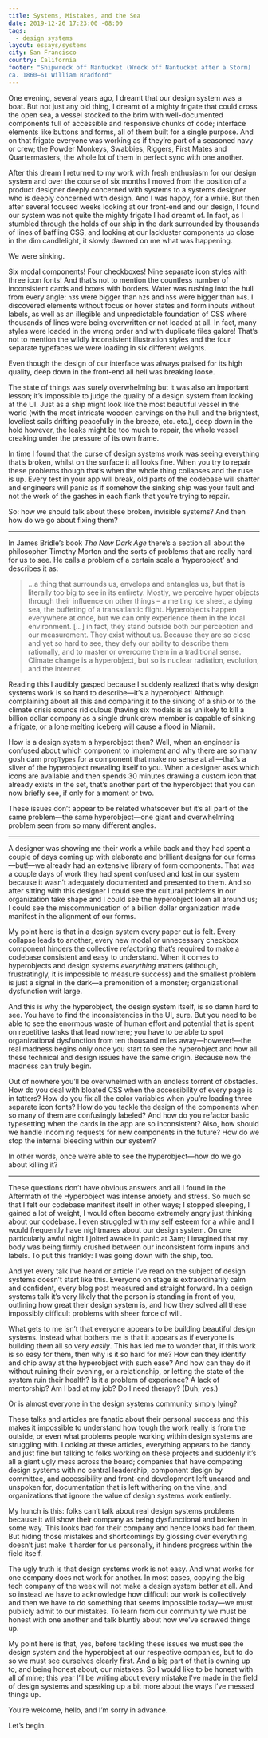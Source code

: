 ```yaml
---
title: Systems, Mistakes, and the Sea
date: 2019-12-26 17:23:00 -08:00
tags:
  - design systems
layout: essays/systems
city: San Francisco
country: California
footer: "Shipwreck off Nantucket (Wreck off Nantucket after a Storm)
ca. 1860–61 William Bradford"
---
```


<span class="caps">One evening, several years ago,</span> I dreamt that our design system was a boat. But not just any old thing, I dreamt of a mighty frigate that could cross the open sea, a vessel stocked to the brim with well-documented components full of accessible and responsive chunks of code; interface elements like buttons and forms, all of them built for a single purpose. And on that frigate everyone was working as if they’re part of a seasoned navy or crew; the Powder Monkeys, Swabbies, Riggers, First Mates and Quartermasters, the whole lot of them in perfect sync with one another.

After this dream I returned to my work with fresh enthusiasm for our design system and over the course of six months I moved from the position of a product designer deeply concerned with systems to a systems designer who is deeply concerned with design. And I was happy, for a while. But then after several focused weeks looking at our front-end and our design, I found our system was not quite the mighty frigate I had dreamt of. In fact, as I stumbled through the holds of our ship in the dark surrounded by thousands of lines of baffling <span class="caps">CSS</span>, and looking at our lackluster components up close in the dim candlelight, it slowly dawned on me what was happening.

We were sinking.

Six modal components! Four checkboxes! Nine separate icon styles with three icon fonts! And that’s not to mention the countless number of inconsistent cards and boxes with borders. Water was rushing into the hull from every angle: `h3`s were bigger than `h2`s and `h5`s were bigger than `h4`s. I discovered elements without focus or hover states and form inputs without labels, as well as an illegible and unpredictable foundation of <span class="caps">CSS</span> where thousands of lines were being overwritten or not loaded at all. In fact, many styles were loaded in the wrong order and with duplicate files galore! That’s not to mention the wildly inconsistent illustration styles and the four separate typefaces we were loading in six different weights.

Even though the design of our interface was always praised for its high quality, deep down in the front-end all hell was breaking loose.

The state of things was surely overwhelming but it was also an important lesson; it’s impossible to judge the quality of a design system from looking at the <span class="caps">UI</span>. Just as a ship might look like the most beautiful vessel in the world (with the most intricate wooden carvings on the hull and the brightest, loveliest sails drifting peacefully in the breeze, etc. etc.), deep down in the hold however, the leaks might be too much to repair, the whole vessel creaking under the pressure of its own frame.

In time I found that the curse of design systems work was seeing everything that’s broken, whilst on the surface it all looks fine. When you try to repair these problems though that’s when the whole thing collapses and the ruse is up. Every test in your app will break, old parts of the codebase will shatter and engineers will panic as if somehow the sinking ship was your fault and not the work of the gashes in each flank that you’re trying to repair.

So: how we should talk about these broken, invisible systems? And then how do we go about fixing them?

---

In James Bridle’s book _The New Dark Age_ there’s a section all about the philosopher Timothy Morton and the sorts of problems that are really hard for us to see. He calls a problem of a certain scale a ‘hyperobject’ and describes it as:

> &hellip;a thing that surrounds us, envelops and entangles us, but that is literally too big to see in its entirety. Mostly, we perceive hyper objects through their influence on other things – a melting ice sheet, a dying sea, the buffeting of a transatlantic flight. Hyperobjects happen everywhere at once, but we can only experience them in the local environment. […] in fact, they stand outside both our perception and our measurement. They exist without us. Because they are so close and yet so hard to see, they defy our ability to describe them rationally, and to master or overcome them in a traditional sense. Climate change is a hyperobject, but so is nuclear radiation, evolution, and the internet.

Reading this I audibly gasped because I suddenly realized that’s why design systems work is so hard to describe—it’s a hyperobject! Although complaining about all this and comparing it to the sinking of a ship or to the climate crisis sounds ridiculous (having six modals is as unlikely to kill a billion dollar company as a single drunk crew member is capable of sinking a frigate, or a lone melting iceberg will cause a flood in Miami).

How is a design system a hyperobject then? Well, when an engineer is confused about which component to implement and why there are so many gosh darn `propTypes` for a component that make no sense at all—that’s a sliver of the hyperobject revealing itself to you. When a designer asks which icons are available and then spends 30 minutes drawing a custom icon that already exists in the set, that’s another part of the hyperobject that you can now briefly see, if only for a moment or two.

These issues don’t appear to be related whatsoever but it’s all part of the same problem—the same hyperobject—one giant and overwhelming problem seen from so many different angles.

---

A designer was showing me their work a while back and they had spent a couple of days coming up with elaborate and brilliant designs for our forms—but!—we already had an extensive library of form components. That was a couple days of work they had spent confused and lost in our system because it wasn’t adequately documented and presented to them. And so after sitting with this designer I could see the cultural problems in our organization take shape and I could see the hyperobject loom all around us; I could see the miscommunication of a billion dollar organization made manifest in the alignment of our forms.

My point here is that in a design system every paper cut is felt. Every collapse leads to another, every new modal or unnecessary checkbox component hinders the collective refactoring that’s required to make a codebase consistent and easy to understand. When it comes to hyperobjects and design systems _everything_ matters (although, frustratingly, it is impossible to measure success) and the smallest problem is just a signal in the dark—a premonition of a monster; organizational dysfunction writ large.

And this is why the hyperobject, the design system itself, is so damn hard to see. You have to find the inconsistencies in the <span class="caps">UI</span>, sure. But you need to be able to see the enormous waste of human effort and potential that is spent on repetitive tasks that lead nowhere; you have to be able to spot organizational dysfunction from ten thousand miles away—however!—the real madness begins only once you start to see the hyperobject and how all these technical and design issues have the same origin. Because now the madness can truly begin.

Out of nowhere you’ll be overwhelmed with an endless torrent of obstacles. How do you deal with bloated <span class="caps">CSS</span> when the accessibility of every page is in tatters? How do you fix all the color variables when you’re loading three separate icon fonts? How do you tackle the design of the components when so many of them are confusingly labeled? And how do you refactor basic typesetting when the cards in the app are so inconsistent? Also, how should we handle incoming requests for new components in the future? How do we stop the internal bleeding within our system?

In other words, once we’re able to see the hyperobject—how do we go about killing it?

---

These questions don’t have obvious answers and all I found in the Aftermath of the Hyperobject was intense anxiety and stress. So much so that I felt our codebase manifest itself in other ways; I stopped sleeping, I gained a lot of weight, I would often become extremely angry just thinking about our codebase. I even struggled with my self esteem for a while and I would frequently have nightmares about our design system. On one particularly awful night I jolted awake in panic at 3am; I imagined that my body was being firmly crushed between our inconsistent form inputs and labels. To put this frankly: I was going down with the ship, too.

And yet every talk I’ve heard or article I’ve read on the subject of design systems doesn’t start like this. Everyone on stage is extraordinarily calm and confident, every blog post measured and straight forward. In a design systems talk it’s very likely that the person is standing in front of you, outlining how great their design system is, and how they solved all these impossibly difficult problems with sheer force of will.

What gets to me isn’t that everyone appears to be building beautiful design systems. Instead what bothers me is that it appears as if everyone is building them all so very _easily_. This has led me to wonder that, if this work is so easy for them, then why is it so hard for me? How can they identify and chip away at the hyperobject with such ease? And how can they do it without ruining their evening, or a relationship, or letting the state of the system ruin their health? Is it a problem of experience? A lack of mentorship? Am I bad at my job? Do I need therapy? (Duh, yes.)

Or is almost everyone in the design systems community simply lying?

These talks and articles are fanatic about their personal success and this makes it impossible to understand how tough the work really is from the outside, or even what problems people working within design systems are struggling with. Looking at these articles, everything appears to be dandy and just fine but talking to folks working on these projects and suddenly it’s all a giant ugly mess across the board; companies that have competing design systems with no central leadership, component design by committee, and accessibility and front-end development left uncared and unspoken for, documentation that is left withering on the vine, and organizations that ignore the value of design systems work entirely.

My hunch is this: folks can’t talk about real design systems problems because it will show their company as being dysfunctional and broken in some way. This looks bad for their company and hence looks bad for them. But hiding those mistakes and shortcomings by glossing over everything doesn’t just make it harder for us personally, it hinders progress within the field itself.

The ugly truth is that design systems work is not easy. And what works for one company does not work for another. In most cases, copying the big tech company of the week will not make a design system better at all. And so instead we have to acknowledge how difficult our work is collectively and then we have to do something that seems impossible today—we must publicly admit to our mistakes. To learn from our community we must be honest with one another and talk bluntly about how we’ve screwed things up.

My point here is that, yes, before tackling these issues we must see the design system and the hyperobject at our respective companies, but to do so we must see ourselves clearly first. And a big part of that is owning up to, and being honest about, our mistakes. So I would like to be honest with all of mine; this year I’ll be writing about every mistake I’ve made in the field of design systems and speaking up a bit more about the ways I’ve messed things up.

You’re welcome, hello, and I’m sorry in advance.

Let’s begin.
